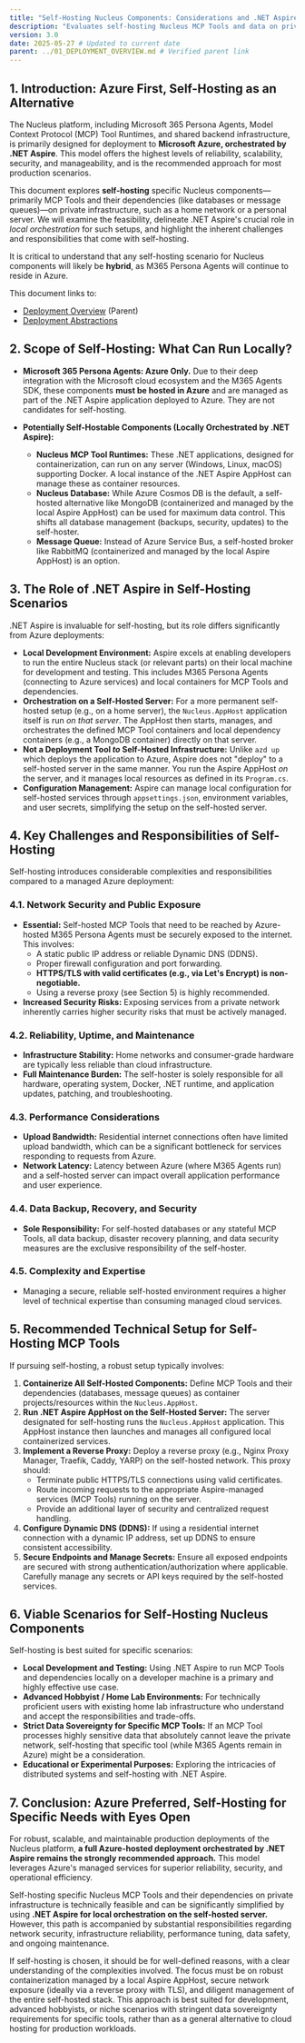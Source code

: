 ```yaml
---
title: "Self-Hosting Nucleus Components: Considerations and .NET Aspire's Role"
description: "Evaluates self-hosting Nucleus MCP Tools and data on private infrastructure (e.g., home network), detailing .NET Aspire's role in local orchestration, and contrasting with the primary Azure-hosted deployment model."
version: 3.0
date: 2025-05-27 # Updated to current date
parent: ../01_DEPLOYMENT_OVERVIEW.md # Verified parent link
---
```


## 1. Introduction: Azure First, Self-Hosting as an Alternative

The Nucleus platform, including Microsoft 365 Persona Agents, Model Context Protocol (MCP) Tool Runtimes, and shared backend infrastructure, is primarily designed for deployment to **Microsoft Azure, orchestrated by .NET Aspire**. This model offers the highest levels of reliability, scalability, security, and manageability, and is the recommended approach for most production scenarios.

This document explores **self-hosting** specific Nucleus components—primarily MCP Tools and their dependencies (like databases or message queues)—on private infrastructure, such as a home network or a personal server. We will examine the feasibility, delineate .NET Aspire's crucial role in *local orchestration* for such setups, and highlight the inherent challenges and responsibilities that come with self-hosting.

It is critical to understand that any self-hosting scenario for Nucleus components will likely be **hybrid**, as M365 Persona Agents will continue to reside in Azure.

This document links to:
*   [Deployment Overview](../01_DEPLOYMENT_OVERVIEW.md) (Parent)
*   [Deployment Abstractions](../02_DEPLOYMENT_ABSTRACTIONS.md)

## 2. Scope of Self-Hosting: What Can Run Locally?

*   **Microsoft 365 Persona Agents: Azure Only.** Due to their deep integration with the Microsoft cloud ecosystem and the M365 Agents SDK, these components **must be hosted in Azure** and are managed as part of the .NET Aspire application deployed to Azure. They are not candidates for self-hosting.

*   **Potentially Self-Hostable Components (Locally Orchestrated by .NET Aspire):**
    *   **Nucleus MCP Tool Runtimes:** These .NET applications, designed for containerization, can run on any server (Windows, Linux, macOS) supporting Docker. A local instance of the .NET Aspire AppHost can manage these as container resources.
    *   **Nucleus Database:** While Azure Cosmos DB is the default, a self-hosted alternative like MongoDB (containerized and managed by the local Aspire AppHost) can be used for maximum data control. This shifts all database management (backups, security, updates) to the self-hoster.
    *   **Message Queue:** Instead of Azure Service Bus, a self-hosted broker like RabbitMQ (containerized and managed by the local Aspire AppHost) is an option.

## 3. The Role of .NET Aspire in Self-Hosting Scenarios

.NET Aspire is invaluable for self-hosting, but its role differs significantly from Azure deployments:

*   **Local Development Environment:** Aspire excels at enabling developers to run the entire Nucleus stack (or relevant parts) on their local machine for development and testing. This includes M365 Persona Agents (connecting to Azure services) and local containers for MCP Tools and dependencies.
*   **Orchestration on a Self-Hosted Server:** For a more permanent self-hosted setup (e.g., on a home server), the `Nucleus.AppHost` application itself is run *on that server*. The AppHost then starts, manages, and orchestrates the defined MCP Tool containers and local dependency containers (e.g., a MongoDB container) directly on that server.
*   **Not a Deployment Tool *to* Self-Hosted Infrastructure:** Unlike `azd up` which deploys the application to Azure, Aspire does not "deploy" to a self-hosted server in the same manner. You run the Aspire AppHost *on* the server, and it manages local resources as defined in its `Program.cs`.
*   **Configuration Management:** Aspire can manage local configuration for self-hosted services through `appsettings.json`, environment variables, and user secrets, simplifying the setup on the self-hosted server.

## 4. Key Challenges and Responsibilities of Self-Hosting

Self-hosting introduces considerable complexities and responsibilities compared to a managed Azure deployment:

### 4.1. Network Security and Public Exposure
*   **Essential:** Self-hosted MCP Tools that need to be reached by Azure-hosted M365 Persona Agents must be securely exposed to the internet. This involves:
    *   A static public IP address or reliable Dynamic DNS (DDNS).
    *   Proper firewall configuration and port forwarding.
    *   **HTTPS/TLS with valid certificates (e.g., via Let's Encrypt) is non-negotiable.**
    *   Using a reverse proxy (see Section 5) is highly recommended.
*   **Increased Security Risks:** Exposing services from a private network inherently carries higher security risks that must be actively managed.

### 4.2. Reliability, Uptime, and Maintenance
*   **Infrastructure Stability:** Home networks and consumer-grade hardware are typically less reliable than cloud infrastructure.
*   **Full Maintenance Burden:** The self-hoster is solely responsible for all hardware, operating system, Docker, .NET runtime, and application updates, patching, and troubleshooting.

### 4.3. Performance Considerations
*   **Upload Bandwidth:** Residential internet connections often have limited upload bandwidth, which can be a significant bottleneck for services responding to requests from Azure.
*   **Network Latency:** Latency between Azure (where M365 Agents run) and a self-hosted server can impact overall application performance and user experience.

### 4.4. Data Backup, Recovery, and Security
*   **Sole Responsibility:** For self-hosted databases or any stateful MCP Tools, all data backup, disaster recovery planning, and data security measures are the exclusive responsibility of the self-hoster.

### 4.5. Complexity and Expertise
*   Managing a secure, reliable self-hosted environment requires a higher level of technical expertise than consuming managed cloud services.

## 5. Recommended Technical Setup for Self-Hosting MCP Tools

If pursuing self-hosting, a robust setup typically involves:

1.  **Containerize All Self-Hosted Components:** Define MCP Tools and their dependencies (databases, message queues) as container projects/resources within the `Nucleus.AppHost`.
2.  **Run .NET Aspire AppHost on the Self-Hosted Server:** The server designated for self-hosting runs the `Nucleus.AppHost` application. This AppHost instance then launches and manages all configured local containerized services.
3.  **Implement a Reverse Proxy:** Deploy a reverse proxy (e.g., Nginx Proxy Manager, Traefik, Caddy, YARP) on the self-hosted network. This proxy should:
    *   Terminate public HTTPS/TLS connections using valid certificates.
    *   Route incoming requests to the appropriate Aspire-managed services (MCP Tools) running on the server.
    *   Provide an additional layer of security and centralized request handling.
4.  **Configure Dynamic DNS (DDNS):** If using a residential internet connection with a dynamic IP address, set up DDNS to ensure consistent accessibility.
5.  **Secure Endpoints and Manage Secrets:** Ensure all exposed endpoints are secured with strong authentication/authorization where applicable. Carefully manage any secrets or API keys required by the self-hosted services.

## 6. Viable Scenarios for Self-Hosting Nucleus Components

Self-hosting is best suited for specific scenarios:

*   **Local Development and Testing:** Using .NET Aspire to run MCP Tools and dependencies locally on a developer machine is a primary and highly effective use case.
*   **Advanced Hobbyist / Home Lab Environments:** For technically proficient users with existing home lab infrastructure who understand and accept the responsibilities and trade-offs.
*   **Strict Data Sovereignty for Specific MCP Tools:** If an MCP Tool processes highly sensitive data that absolutely cannot leave the private network, self-hosting that specific tool (while M365 Agents remain in Azure) might be a consideration.
*   **Educational or Experimental Purposes:** Exploring the intricacies of distributed systems and self-hosting with .NET Aspire.

## 7. Conclusion: Azure Preferred, Self-Hosting for Specific Needs with Eyes Open

For robust, scalable, and maintainable production deployments of the Nucleus platform, **a full Azure-hosted deployment orchestrated by .NET Aspire remains the strongly recommended approach.** This model leverages Azure's managed services for superior reliability, security, and operational efficiency.

Self-hosting specific Nucleus MCP Tools and their dependencies on private infrastructure is technically feasible and can be significantly simplified by using **.NET Aspire for local orchestration on the self-hosted server.** However, this path is accompanied by substantial responsibilities regarding network security, infrastructure reliability, performance tuning, data safety, and ongoing maintenance.

If self-hosting is chosen, it should be for well-defined reasons, with a clear understanding of the complexities involved. The focus must be on robust containerization managed by a local Aspire AppHost, secure network exposure (ideally via a reverse proxy with TLS), and diligent management of the entire self-hosted stack. This approach is best suited for development, advanced hobbyists, or niche scenarios with stringent data sovereignty requirements for specific tools, rather than as a general alternative to cloud hosting for production workloads.

